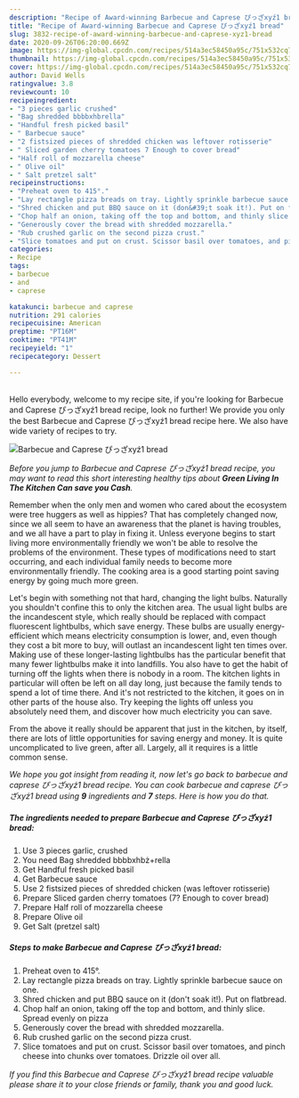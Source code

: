```yaml
---
description: "Recipe of Award-winning Barbecue and Caprese ぴっざxyź1 bread"
title: "Recipe of Award-winning Barbecue and Caprese ぴっざxyź1 bread"
slug: 3832-recipe-of-award-winning-barbecue-and-caprese-xyz1-bread
date: 2020-09-26T06:20:00.669Z
image: https://img-global.cpcdn.com/recipes/514a3ec58450a95c/751x532cq70/barbecue-and-caprese-ぴっざxyz1-bread-recipe-main-photo.jpg
thumbnail: https://img-global.cpcdn.com/recipes/514a3ec58450a95c/751x532cq70/barbecue-and-caprese-ぴっざxyz1-bread-recipe-main-photo.jpg
cover: https://img-global.cpcdn.com/recipes/514a3ec58450a95c/751x532cq70/barbecue-and-caprese-ぴっざxyz1-bread-recipe-main-photo.jpg
author: David Wells
ratingvalue: 3.8
reviewcount: 10
recipeingredient:
- "3 pieces garlic crushed"
- "Bag shredded bbbbxhbrella"
- "Handful fresh picked basil"
- " Barbecue sauce"
- "2 fistsized pieces of shredded chicken was leftover rotisserie"
- " Sliced garden cherry tomatoes 7 Enough to cover bread"
- "Half roll of mozzarella cheese"
- " Olive oil"
- " Salt pretzel salt"
recipeinstructions:
- "Preheat oven to 415°."
- "Lay rectangle pizza breads on tray. Lightly sprinkle barbecue sauce on one."
- "Shred chicken and put BBQ sauce on it (don&#39;t soak it!). Put on flatbread."
- "Chop half an onion, taking off the top and bottom, and thinly slice. Spread evenly on pizza"
- "Generously cover the bread with shredded mozzarella."
- "Rub crushed garlic on the second pizza crust."
- "Slice tomatoes and put on crust. Scissor basil over tomatoes, and pinch cheese into chunks over tomatoes. Drizzle oil over all."
categories:
- Recipe
tags:
- barbecue
- and
- caprese

katakunci: barbecue and caprese 
nutrition: 291 calories
recipecuisine: American
preptime: "PT16M"
cooktime: "PT41M"
recipeyield: "1"
recipecategory: Dessert

---
```

<br>
Hello everybody, welcome to my recipe site, if you're looking for Barbecue and Caprese ぴっざxyź1 bread recipe, look no further! We provide you only the best Barbecue and Caprese ぴっざxyź1 bread recipe here. We also have wide variety of recipes to try.
<br>


![Barbecue and Caprese ぴっざxyź1 bread](https://img-global.cpcdn.com/recipes/514a3ec58450a95c/751x532cq70/barbecue-and-caprese-ぴっざxyz1-bread-recipe-main-photo.jpg)

<i>Before you jump to Barbecue and Caprese ぴっざxyź1 bread recipe, you may want to read this short interesting healthy tips about 
<strong>Green Living In The Kitchen Can save you Cash</strong>.</i>
</br>

Remember when the only men and women who cared about the ecosystem were tree huggers as well as hippies? That has completely changed now, since we all seem to have an awareness that the planet is having troubles, and we all have a part to play in fixing it. Unless everyone begins to start living more environmentally friendly we won't be able to resolve the problems of the environment. These types of modifications need to start occurring, and each individual family needs to become more environmentally friendly. The cooking area is a good starting point saving energy by going much more green.

Let's begin with something not that hard, changing the light bulbs. Naturally you shouldn't confine this to only the kitchen area. The usual light bulbs are the incandescent style, which really should be replaced with compact fluorescent lightbulbs, which save energy. These bulbs are usually energy-efficient which means electricity consumption is lower, and, even though they cost a bit more to buy, will outlast an incandescent light ten times over. Making use of these longer-lasting lightbulbs has the particular benefit that many fewer lightbulbs make it into landfills. You also have to get the habit of turning off the lights when there is nobody in a room. The kitchen lights in particular will often be left on all day long, just because the family tends to spend a lot of time there. And it's not restricted to the kitchen, it goes on in other parts of the house also. Try keeping the lights off unless you absolutely need them, and discover how much electricity you can save.

From the above it really should be apparent that just in the kitchen, by itself, there are lots of little opportunities for saving energy and money. It is quite uncomplicated to live green, after all. Largely, all it requires is a little common sense.


<i>We hope you got insight from reading it, now let's go back to barbecue and caprese ぴっざxyź1 bread recipe. You can cook barbecue and caprese ぴっざxyź1 bread using <strong>9</strong> ingredients and <strong>7</strong> steps. Here is how you do that.
</i>

##### The ingredients needed to prepare Barbecue and Caprese ぴっざxyź1 bread:

1. Use 3 pieces garlic, crushed
1. You need Bag shredded bbbbxhbż+rella
1. Get Handful fresh picked basil
1. Get  Barbecue sauce
1. Use 2 fistsized pieces of shredded chicken (was leftover rotisserie)
1. Prepare  Sliced garden cherry tomatoes (7? Enough to cover bread)
1. Prepare Half roll of mozzarella cheese
1. Prepare  Olive oil
1. Get  Salt (pretzel salt)


##### Steps to make Barbecue and Caprese ぴっざxyź1 bread:

1. Preheat oven to 415°.
1. Lay rectangle pizza breads on tray. Lightly sprinkle barbecue sauce on one.
1. Shred chicken and put BBQ sauce on it (don&#39;t soak it!). Put on flatbread.
1. Chop half an onion, taking off the top and bottom, and thinly slice. Spread evenly on pizza
1. Generously cover the bread with shredded mozzarella.
1. Rub crushed garlic on the second pizza crust.
1. Slice tomatoes and put on crust. Scissor basil over tomatoes, and pinch cheese into chunks over tomatoes. Drizzle oil over all.


<i>If you find this Barbecue and Caprese ぴっざxyź1 bread recipe valuable please share it to your close friends or family, thank you and good luck.</i>
